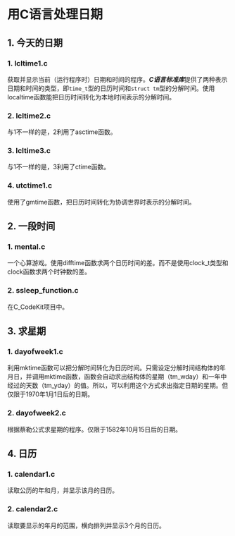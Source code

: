 # 用C语言处理日期

## 1. 今天的日期

### 1. lcltime1.c

获取并显示当前（运行程序时）日期和时间的程序。***C语言标准库***提供了两种表示日期和时间的类型，即`time_t`型的日历时间和`struct tm`型的分解时间。使用localtime函数能把日历时间转化为本地时间表示的分解时间。

### 2. lcltime2.c
与1不一样的是，2利用了asctime函数。

### 3. lcltime3.c
与1不一样的是，3利用了ctime函数。

### 4. utctime1.c
使用了gmtime函数，把日历时间转化为协调世界时表示的分解时间。

## 2. 一段时间
### 1. mental.c
一个心算游戏。使用difftime函数求两个日历时间的差。而不是使用clock_t类型和clock函数求两个时钟数的差。

### 2. ssleep_function.c
在C_CodeKit项目中。

## 3. 求星期
### 1. dayofweek1.c
利用mktime函数可以把分解时间转化为日历时间。只需设定分解时间结构体的年月日，并调用mktime函数，函数会自动求出结构体的星期（tm_wday）和一年中经过的天数（tm_yday）的值。所以，可以利用这个方式求出指定日期的星期。但仅限于1970年1月1日后的日期。

### 2. dayofweek2.c
根据蔡勒公式求星期的程序。仅限于1582年10月15日后的日期。

## 4. 日历
### 1. calendar1.c
读取公历的年和月，并显示该月的日历。

### 2. calendar2.c
读取要显示的年月的范围，横向排列并显示3个月的日历。
